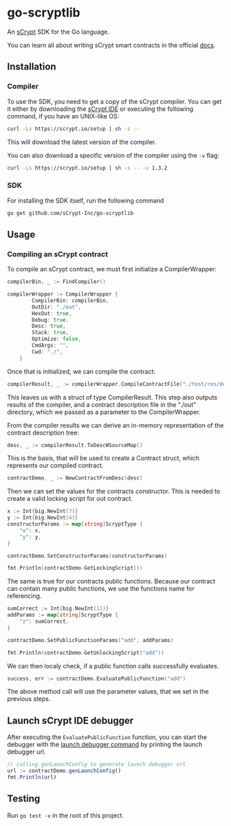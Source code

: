 # go-scryptlib
An [sCrypt](https://scrypt.io/) SDK for the Go language.

You can learn all about writing sCrypt smart contracts in the official [docs](https://scryptdoc.readthedocs.io/en/latest/intro.html).

## Installation

### Compiler

To use the SDK, you need to get a copy of the sCrypt compiler. You can get it either by downloading the [sCrypt IDE](https://scrypt.io/#download) or executing the following command, if you have an UNIX-like OS:
```sh
curl -Ls https://scrypt.io/setup | sh -s --
```

This will download the latest version of the compiler.

You can also download a specific version of the compiler using the `-v` flag:
```sh
curl -Ls https://scrypt.io/setup | sh -s -- -v 1.3.2
```

### SDK

For installing the SDK itself, run the following command
```sh
go get github.com/sCrypt-Inc/go-scryptlib
```

## Usage

### Compiling an sCrypt contract

To compile an sCrypt contract, we must first initialize a CompilerWrapper:
```go
compilerBin, _ := FindCompiler()

compilerWrapper := CompilerWrapper {
        CompilerBin: compilerBin,
        OutDir: "./out",
        HexOut: true,
        Debug: true,
        Desc: true,
        Stack: true,
        Optimize: false,
        CmdArgs: "",
        Cwd: "./",
    }
```

Once that is initialized, we can compile the contract:
```go
compilerResult, _ := compilerWrapper.CompileContractFile("./test/res/demo.scrypt")
```

This leaves us with a struct of type CompilerResult. This step also outputs results of the compiler, and a contract description file in the "./out" directory, which we passed as a parameter to the CompilerWrapper.

From the compiler results we can derive an in-memory representation of the contract description tree:
```go
desc, _ := compilerResult.ToDescWSourceMap()
```

This is the basis, that will be used to create a Contract struct, which represents our compiled contract.
```go
contractDemo, _ := NewContractFromDesc(desc)
```

Then we can set the values for the contracts constructor. This is needed to create a valid locking script for out contract.
```go
x := Int{big.NewInt(7)}
y := Int{big.NewInt(4)}
constructorParams := map[string]ScryptType {
    "x": x,
    "y": y,
}

contractDemo.SetConstructorParams(constructorParams)

fmt.Println(contractDemo.GetLockingScript())
```

The same is true for our contracts public functions. Because our contract can contain many public functions, we use the functions name for referencing.
```go
sumCorrect := Int{big.NewInt(11)}
addParams := map[string]ScryptType {
    "z": sumCorrect,
}

contractDemo.SetPublicFunctionParams("add", addParams)

fmt.Println(contractDemo.GetUnlockingScript("add"))
```

We can then localy check, if a public function calls successfully evaluates.
```go
success, err := contractDemo.EvaluatePublicFunction("add")
```

The above method call will use the parameter values, that we set in the previous steps.

## Launch sCrypt IDE debugger

After executing the `EvaluatePublicFunction` function, you can start the debugger with the 
[launch debugger command](https://scrypt-ide.readthedocs.io/en/latest/testing.html#launch-debugger-command) by printing the launch debugger url.

```js
// calling genLaunchConfig to generate launch debugger url
url := contractDemo.genLaunchConfig()
fmt.Println(url)
```

## Testing

Run `go test -v` in the root of this project.

